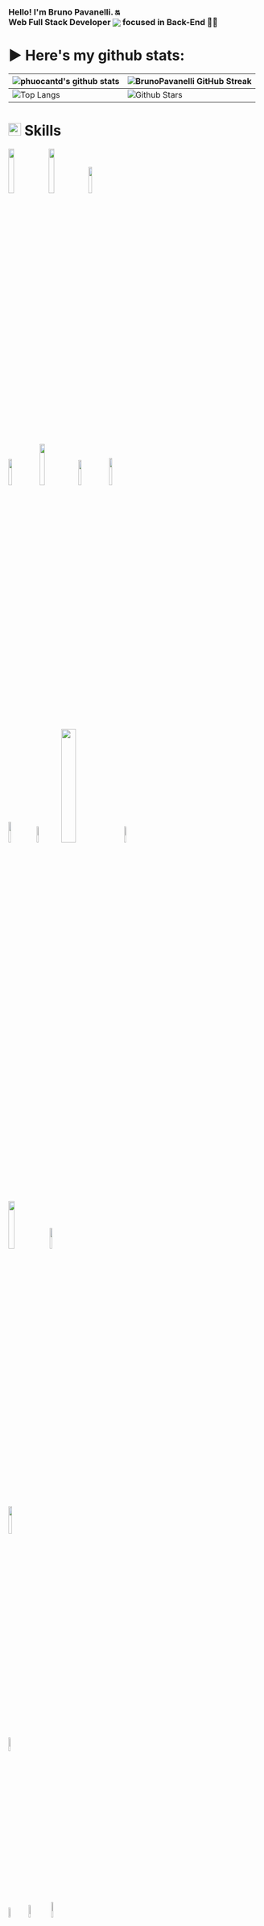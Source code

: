 <h3>Hello! I'm Bruno Pavanelli. 🔛 <br/> Web Full Stack Developer <img align="center" src="https://img.icons8.com/color/26/000000/github-2.png"/> focused in Back-End 👨‍💻</h3> 

# ▶️ Here's my github stats:

| ![phuocantd's github stats](https://github-readme-stats.vercel.app/api?username=BrunoPavanelli&show_icons=true&theme=react)             | ![BrunoPavanelli GitHub Streak](https://github-readme-streak-stats.herokuapp.com/?user=BrunoPavanelli&theme=react)                                                                                                           |
| --------------------------------------------------------------------------------------------------------------------------------- | ----------------------------------------------------------------------------------------------------------------------------------------------------------------------------------------------------------------- |
| ![Top Langs](https://github-readme-stats.vercel.app/api/top-langs/?username=BrunoPavanelli&langs_count=8&theme=react&layout=compact) | ![Github Stars](https://github-readme-stats.vercel.app/api?username=BrunoPavanelli&show_icons=true&locale=en&count_private=true&hide_rank=true&custom_title=My%20GitHub%20Stats&disable_animations=true&theme=react) |

# <img src="https://media2.giphy.com/media/QssGEmpkyEOhBCb7e1/giphy.gif?cid=ecf05e47a0n3gi1bfqntqmob8g9aid1oyj2wr3ds3mg700bl&rid=giphy.gif" width ="25"><b> Skills</b>

<p>
  <img width="15%" src="https://img.shields.io/badge/JAVASCRIPT-000000?logo=javascript&logoColor=000000&color=d5e262">
  <img width="15%" src="https://img.shields.io/badge/TYPESCRIPT-000000?logo=typescript&logoColor=000000&color=d5e262">
  <img width="11.5%" src="https://img.shields.io/badge/PYTHON-000000?logo=python&logoColor=000000&color=d5e262">
  </br>
  <img width="11.5%" src="https://img.shields.io/badge/NODEJS-000000?logo=node.js&logoColor=000000&color=62e2a2">
  <img width="14.5%" src="https://img.shields.io/badge/EXPRESSJS-000000?logo=express&logoColor=000000&color=62e2a2">
  <img width="11.25%" src="https://img.shields.io/badge/NESTJS-000000?logo=nestjs&logoColor=000000&color=62e2a2">
  <img width="11.75%" src="https://img.shields.io/badge/DJANGO-000000?logo=django&logoColor=000000&color=62e2a2">
  </br>
  <img width="10.3%" src="https://img.shields.io/badge/REACT-000000?logo=react&logoColor=000000&color=%2362b3e2">
  <img width="9%" src="https://img.shields.io/badge/CSS3-000000?logo=css3&logoColor=000000&color=%2362b3e2">
  <img width="24%" src="https://img.shields.io/badge/STYLED%20COMPONENTS-000000?logo=styled-components&logoColor=000000&color=%2362b3e2">
  <img width="9%" src="https://img.shields.io/badge/HTML-000000?logo=html5&logoColor=000000&color=%2362b3e2">
  </br>
  <img width="15.5%" src="https://img.shields.io/badge/POSTGRESQL-000000?logo=postgresql&logoColor=000000&color=62d3e2">
  <img width="10.25%" src="https://img.shields.io/badge/MYSQL-000000?logo=mysql&logoColor=000000&color=62d3e2">
  </br>
  <img width="11.75%" src="https://img.shields.io/badge/DOCKER-000000?logo=docker&logoColor=000000&color=686868">
  </br>
  <img width="8.35%" src="https://img.shields.io/badge/JEST-000000?logo=jest&logoColor=000000&color=%23dfb176">
  </br>
  <img width="7.25%" src="https://img.shields.io/badge/GIT-000000?logo=git&logoColor=000000&color=ac76df">
  <img width="8%" src="https://img.shields.io/badge/NPM-000000?logo=npm&logoColor=000000&color=%23ac76df">
  <img width="9%" src="https://img.shields.io/badge/YARN-000000?logo=yarn&logoColor=000000&color=%23ac76df">
</p>
<br />

# 🔷 Statistics</b>

![](https://github-profile-summary-cards.vercel.app/api/cards/profile-details?username=BrunoPavanelli&theme=react)

# 📫 Contact me:</b>
- ➡️ Linkedin: [https://www.linkedin.com/in/bruno-pavanelli/](https://www.linkedin.com/in/bruno-pavanelli/)
- 💁 Portfolio: [https://portfolio-six-ochre-59.vercel.app/](https://portfolio-six-ochre-59.vercel.app/)
- 📧 Email: [brunopavanellicontato@gmail.com](mailto:brunopavanellicontato@gmail.com)

